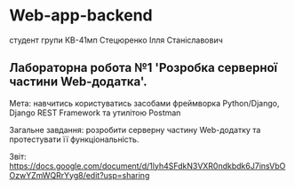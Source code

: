 # Web-app-backend
студент групи КВ-41мп Стецюренко Ілля Станіславович
## Лабораторна робота №1 'Розробка серверної частини Web-додатка'. 
Мета: навчитись користуватись засобами фреймворка Python/Django, Django REST Framework та утилітою Postman

Загальне завдання: розробити серверну частину Web-додатку та протестувати її функціональність.

Звіт: https://docs.google.com/document/d/1lyh4SFdkN3VXR0ndkbdk6J7insVbOOzwYZmWQRrYyg8/edit?usp=sharing
